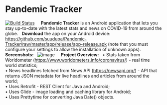 # Pandemic Tracker
[![Build Status](https://travis-ci.com/suudupa/Pandemic-Tracker.svg?branch=dev)](https://travis-ci.com/suudupa/Pandemic-Tracker)
&nbsp;
&nbsp;
**Pandemic Tracker** is an Android application that lets you stay up-to-date with the latest stats and news on COVID-19 from around the globe. 
&nbsp;
**Download** the app on your Android device: https://github.com/suudupa/Pandemic-Tracker/raw/master/app/release/app-release.apk (note that you must configure your settings to allow the installation of unknown apps).
&nbsp;
&nbsp;
**Screenshots:**
&nbsp;
![image](https://user-images.githubusercontent.com/22065101/82318793-7381f280-999e-11ea-8e9e-e911122d1885.jpg)
&nbsp;
&nbsp;
**Project Overview:**
&nbsp;
• Stats taken from Worldometer (https://www.worldometers.info/coronavirus/) - real time world statistics;  
• News headlines fetched from News API (https://newsapi.org/) - API that returns JSON metadata for live headlines and articles from around the world;  
• Uses Retrofit - REST Client for Java and Android;  
• Uses Glide - image loading and caching library for Android;  
• Uses Prettytime for converting Java Date() objects.
&nbsp;
